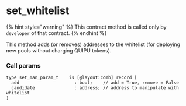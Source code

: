 # set\_whitelist

{% hint style="warning" %}
This contract method is called only by `developer` of that contract.
{% endhint %}

This method adds (or removes) addresses to the whitelist (for deploying new pools without charging QUIPU tokens).

### Call params

```pascaligo
type set_man_param_t    is [@layout:comb] record [
  add                     : bool;    // add = True, remove = False
  candidate               : address; // address to manipulate with whitelist
]
```

